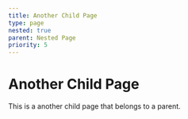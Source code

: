 ```yaml
---
title: Another Child Page
type: page
nested: true
parent: Nested Page
priority: 5
---
```


Another Child Page
==================

This is a another child page that belongs to a parent.
